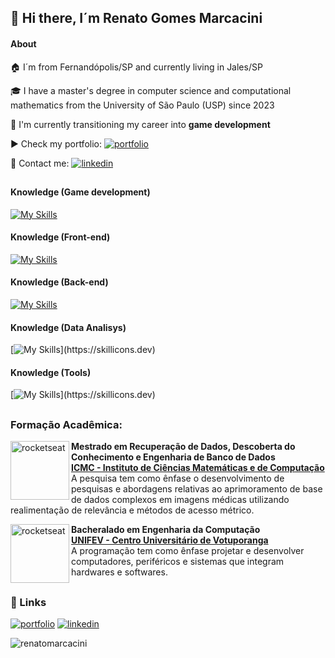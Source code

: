 <head>
<link rel="stylesheet" href="https://cdn.jsdelivr.net/gh/devicons/devicon@v2.15.1/devicon.min.css">
<meta name="google-site-verification" content="AFV2kHhkNglwHyqLvwfx-5wpeZHZGhPEDsNFeTL13Sk" />
</head>

## 🚀 Hi there, I´m Renato Gomes Marcacini
#### About
🏠 I´m from Fernandópolis/SP and currently living in Jales/SP

🎓 I have a master's degree in computer science and computational mathematics from the University of São Paulo (USP) since 2023

🔧 I'm currently transitioning my career into **game development**

▶️ Check my portfolio: 
[![portfolio](https://img.shields.io/badge/my_portfolio-000?style=for-the-badge&logo=ko-fi&logoColor=white)](https://renatomarcacini.github.io/portfolio/)

🙋 Contact me: 
[![linkedin](https://img.shields.io/badge/linkedin-0A66C2?style=for-the-badge&logo=linkedin&logoColor=white)](https://www.linkedin.com/in/renato-gomes-marcacini-50b78b1a7/)
##
#### Knowledge (Game development)

[![My Skills](https://skillicons.dev/icons?i=cs,unity)](https://skillicons.dev)

#### Knowledge (Front-end)
[![My Skills](https://skillicons.dev/icons?i=js,html,css,bootstrap)](https://skillicons.dev)

#### Knowledge (Back-end)
[![My Skills](https://skillicons.dev/icons?i=dotnet,flask)](https://skillicons.dev)

#### Knowledge (Data Analisys)
[![My Skills](https://skillicons.dev/icons?i=py,tensorflow,)](https://skillicons.dev)

#### Knowledge (Tools)
[![My Skills](https://skillicons.dev/icons?i=github,photoshop,ai,xd,firebase,)](https://skillicons.dev)

##
### Formação Acadêmica:

[<img align="left" min-height="94px" width="94px" alt="rocketseat" src="https://scs.usp.br/identidadevisual/wp-content/uploads/2022/08/logo_usp_branco.png"/>](https://www.icmc.usp.br/pos-graduacao/ppgccmc)
**Mestrado em Recuperação de Dados, Descoberta do Conhecimento e Engenharia de Banco de Dados** \
[**ICMC - Instituto de Ciências Matemáticas e de Computação**](https://www.icmc.usp.br/pos-graduacao) \
A pesquisa tem como ênfase o desenvolvimento de pesquisas e abordagens relativas ao aprimoramento de base de dados complexos em imagens médicas utilizando realimentação de relevância e métodos de acesso métrico.

[<img align="left" min-height="94px" width="94px" alt="rocketseat" src="https://www.unifev.edu.br/img/landingpage/vest_2023_4/logo_footer.png"/>](https://unifev.edu.br/curso/10/engenharia-de-computacao)
**Bacheralado em Engenharia da Computação** \
[**UNIFEV - Centro Universitário de Votuporanga**](https://unifev.edu.br/curso/10/engenharia-de-computacao) \
A programação tem como ênfase projetar e desenvolver computadores, periféricos e sistemas que integram hardwares e softwares. 


##
### 🔗 Links
[![portfolio](https://img.shields.io/badge/my_portfolio-000?style=for-the-badge&logo=ko-fi&logoColor=white)](https://renatomarcacini.github.io/portfolio)
[![linkedin](https://img.shields.io/badge/linkedin-0A66C2?style=for-the-badge&logo=linkedin&logoColor=white)](https://www.linkedin.com/in/renato-gomes-marcacini-50b78b1a7/)

<p align="left"> <img src="https://komarev.com/ghpvc/?username=renatomarcacini&label=Profile%20views&color=0e75b6&style=flat" alt="renatomarcacini" /> </p>
